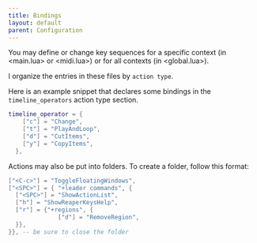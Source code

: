 ```yaml
---
title: Bindings
layout: default
parent: Configuration
---
```


You may define or change key sequences for a specific context (in <main.lua> or <midi.lua>) or for all contexts (in <global.lua>).

I organize the entries in these files by `action type`.

Here is an example snippet that declares some bindings in the `timeline_operators`
action type section.

```lua
timeline_operator = {
    ["c"] = "Change",
    ["t"] = "PlayAndLoop",
    ["d"] = "CutItems",
    ["y"] = "CopyItems",
  },
```  

Actions may also be put into folders. To create a folder,  follow this format:

``` lua
["<C-c>"] = "ToggleFloatingWindows",
["<SPC>"] = { "+leader commands", {
  ["<SPC>"] = "ShowActionList",
  ["h"] = "ShowReaperKeysHelp",
  ["r"] = {"+regions", {
              ["d"] = "RemoveRegion",
  }},
}}, -- be sure to close the folder
``` 
